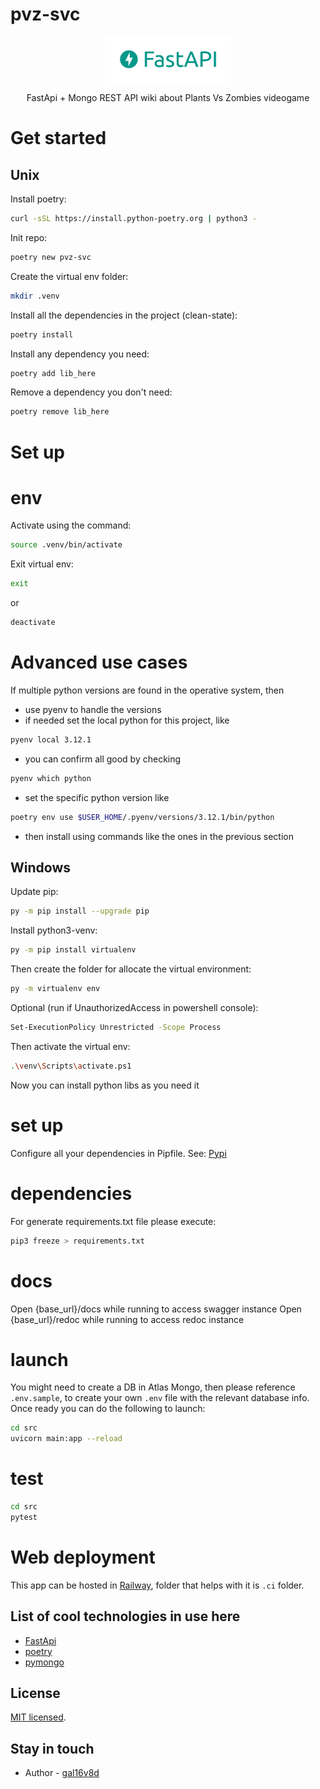 # pvz-svc

<p align="center">
  <img width="200" src="fast-api-logo.png" alt="FastApi logo">
  <p align="center">
    FastApi + Mongo REST API wiki about Plants Vs Zombies videogame
  </p>
</p>

# Get started

## Unix

Install poetry:

```bash
curl -sSL https://install.python-poetry.org | python3 -
```

Init repo:

```bash
poetry new pvz-svc
```

Create the virtual env folder:

```bash
mkdir .venv
```

Install all the dependencies in the project (clean-state):

```bash
poetry install
```

Install any dependency you need:

```bash
poetry add lib_here
```

Remove a dependency you don't need:

```bash
poetry remove lib_here
```

# Set up

# env

Activate using the command:

```bash
source .venv/bin/activate
```

Exit virtual env:

```bash
exit
```

or

```bash
deactivate
```

# Advanced use cases

If multiple python versions are found in the operative system, then

- use pyenv to handle the versions
- if needed set the local python for this project, like

```bash
pyenv local 3.12.1
```

- you can confirm all good by checking

```bash
pyenv which python
```

- set the specific python version like

```bash
poetry env use $USER_HOME/.pyenv/versions/3.12.1/bin/python
```

- then install using commands like the ones in the previous section

## Windows

Update pip:

```bash
py -m pip install --upgrade pip
```

Install python3-venv:

```bash
py -m pip install virtualenv
```

Then create the folder for allocate the virtual environment:

```bash
py -m virtualenv env
```

Optional (run if UnauthorizedAccess in powershell console):

```bash
Set-ExecutionPolicy Unrestricted -Scope Process
```

Then activate the virtual env:

```bash
.\venv\Scripts\activate.ps1
```

Now you can install python libs as you need it

# set up

Configure all your dependencies in Pipfile.
See: [Pypi](https://pypi.org/)

# dependencies

For generate requirements.txt file please execute:

```bash
pip3 freeze > requirements.txt
```

# docs

Open {base_url}/docs while running to access swagger instance
Open {base_url}/redoc while running to access redoc instance

# launch

You might need to create a DB in Atlas Mongo, then please reference `.env.sample`, to create your own `.env`
file with the relevant database info. Once ready you can do the following to launch:

```bash
cd src
uvicorn main:app --reload
```

# test

```bash
cd src
pytest
```

# Web deployment

This app can be hosted in [Railway](https://railway.app), folder that helps with it is `.ci` folder.

## List of cool technologies in use here

- [FastApi](https://fastapi.tiangolo.com)
- [poetry](https://python-poetry.org/)
- [pymongo](https://pymongo.readthedocs.io/en/stable/)

## License

[MIT licensed](LICENSE).

## Stay in touch

- Author - [gal16v8d](https://github.com/gal16v8d)

